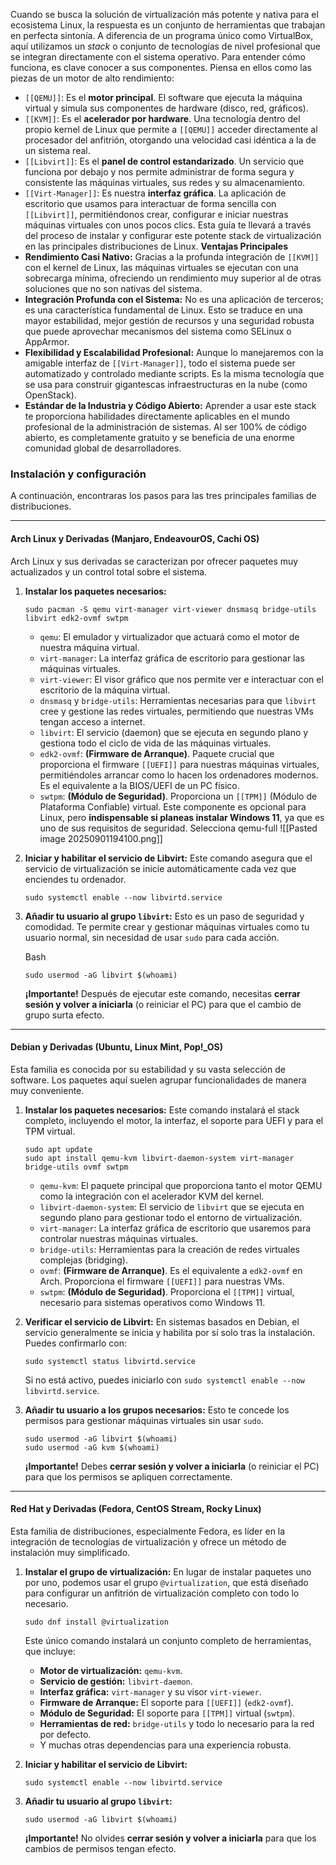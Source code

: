 Cuando se busca la solución de virtualización más potente y nativa para el ecosistema Linux, la respuesta es un conjunto de herramientas que trabajan en perfecta sintonía. A diferencia de un programa único como VirtualBox, aquí utilizamos un _stack_ o conjunto de tecnologías de nivel profesional que se integran directamente con el sistema operativo.
Para entender cómo funciona, es clave conocer a sus componentes. Piensa en ellos como las piezas de un motor de alto rendimiento:
- `[[QEMU]]`: Es el **motor principal**. El software que ejecuta la máquina virtual y simula sus componentes de hardware (disco, red, gráficos).
- `[[KVM]]`: Es el **acelerador por hardware**. Una tecnología dentro del propio kernel de Linux que permite a `[[QEMU]]` acceder directamente al procesador del anfitrión, otorgando una velocidad casi idéntica a la de un sistema real.
- `[[Libvirt]]`: Es el **panel de control estandarizado**. Un servicio que funciona por debajo y nos permite administrar de forma segura y consistente las máquinas virtuales, sus redes y su almacenamiento.
- `[[Virt-Manager]]`: Es nuestra **interfaz gráfica**. La aplicación de escritorio que usamos para interactuar de forma sencilla con `[[Libvirt]]`, permitiéndonos crear, configurar e iniciar nuestras máquinas virtuales con unos pocos clics.
Esta guía te llevará a través del proceso de instalar y configurar este potente stack de virtualización en las principales distribuciones de Linux.
**Ventajas Principales**
- **Rendimiento Casi Nativo:** Gracias a la profunda integración de `[[KVM]]` con el kernel de Linux, las máquinas virtuales se ejecutan con una sobrecarga mínima, ofreciendo un rendimiento muy superior al de otras soluciones que no son nativas del sistema.
- **Integración Profunda con el Sistema:** No es una aplicación de terceros; es una característica fundamental de Linux. Esto se traduce en una mayor estabilidad, mejor gestión de recursos y una seguridad robusta que puede aprovechar mecanismos del sistema como SELinux o AppArmor.
- **Flexibilidad y Escalabilidad Profesional:** Aunque lo manejaremos con la amigable interfaz de `[[Virt-Manager]]`, todo el sistema puede ser automatizado y controlado mediante scripts. Es la misma tecnología que se usa para construir gigantescas infraestructuras en la nube (como OpenStack).
- **Estándar de la Industria y Código Abierto:** Aprender a usar este stack te proporciona habilidades directamente aplicables en el mundo profesional de la administración de sistemas. Al ser 100% de código abierto, es completamente gratuito y se beneficia de una enorme comunidad global de desarrolladores.

### Instalación y configuración
A continuación, encontraras los pasos para las tres principales familias de distribuciones.

---

#### Arch Linux y Derivadas (Manjaro, EndeavourOS, Cachi OS)
Arch Linux y sus derivadas se caracterizan por ofrecer paquetes muy actualizados y un control total sobre el sistema.
1. **Instalar los paquetes necesarios:**
    ```
	sudo pacman -S qemu virt-manager virt-viewer dnsmasq bridge-utils libvirt edk2-ovmf swtpm
    ```
    
    - `qemu`: El emulador y virtualizador que actuará como el motor de nuestra máquina virtual.
    - `virt-manager`: La interfaz gráfica de escritorio para gestionar las máquinas virtuales.
    - `virt-viewer`: El visor gráfico que nos permite ver e interactuar con el escritorio de la máquina virtual.
    - `dnsmasq` y `bridge-utils`: Herramientas necesarias para que `libvirt` cree y gestione las redes virtuales, permitiendo que nuestras VMs tengan acceso a internet.
    - `libvirt`: El servicio (daemon) que se ejecuta en segundo plano y gestiona todo el ciclo de vida de las máquinas virtuales.
    - `edk2-ovmf`: **(Firmware de Arranque)**. Paquete crucial que proporciona el firmware `[[UEFI]]` para nuestras máquinas virtuales, permitiéndoles arrancar como lo hacen los ordenadores modernos. Es el equivalente a la BIOS/UEFI de un PC físico.
    - `swtpm`: **(Módulo de Seguridad)**. Proporciona un `[[TPM]]` (Módulo de Plataforma Confiable) virtual. Este componente es opcional para Linux, pero **indispensable si planeas instalar Windows 11**, ya que es uno de sus requisitos de seguridad.
	Selecciona qemu-full 
	![[Pasted image 20250901194100.png]] 
1. **Iniciar y habilitar el servicio de Libvirt:** Este comando asegura que el servicio de virtualización se inicie automáticamente cada vez que enciendes tu ordenador.
    ```
    sudo systemctl enable --now libvirtd.service
    ```
    
2. **Añadir tu usuario al grupo `libvirt`:** Esto es un paso de seguridad y comodidad. Te permite crear y gestionar máquinas virtuales como tu usuario normal, sin necesidad de usar `sudo` para cada acción.
    
    Bash
    
    ```
    sudo usermod -aG libvirt $(whoami)
    ```
    
    **¡Importante!** Después de ejecutar este comando, necesitas **cerrar sesión y volver a iniciarla** (o reiniciar el PC) para que el cambio de grupo surta efecto.

---


#### Debian y Derivadas (Ubuntu, Linux Mint, Pop!_OS)
Esta familia es conocida por su estabilidad y su vasta selección de software. Los paquetes aquí suelen agrupar funcionalidades de manera muy conveniente.
1. **Instalar los paquetes necesarios:** Este comando instalará el stack completo, incluyendo el motor, la interfaz, el soporte para UEFI y para el TPM virtual.
    ```
    sudo apt update
    sudo apt install qemu-kvm libvirt-daemon-system virt-manager bridge-utils ovmf swtpm
    ```
    
    - `qemu-kvm`: El paquete principal que proporciona tanto el motor QEMU como la integración con el acelerador KVM del kernel.
    - `libvirt-daemon-system`: El servicio de `libvirt` que se ejecuta en segundo plano para gestionar todo el entorno de virtualización.
    - `virt-manager`: La interfaz gráfica de escritorio que usaremos para controlar nuestras máquinas virtuales.
    - `bridge-utils`: Herramientas para la creación de redes virtuales complejas (bridging).
    - `ovmf`: **(Firmware de Arranque)**. Es el equivalente a `edk2-ovmf` en Arch. Proporciona el firmware `[[UEFI]]` para nuestras VMs.
    - `swtpm`: **(Módulo de Seguridad)**. Proporciona el `[[TPM]]` virtual, necesario para sistemas operativos como Windows 11.
2. **Verificar el servicio de Libvirt:** En sistemas basados en Debian, el servicio generalmente se inicia y habilita por sí solo tras la instalación. Puedes confirmarlo con:
    ```
    sudo systemctl status libvirtd.service
    ```
    Si no está activo, puedes iniciarlo con `sudo systemctl enable --now libvirtd.service`.
3. **Añadir tu usuario a los grupos necesarios:** Esto te concede los permisos para gestionar máquinas virtuales sin usar `sudo`.
    ```
    sudo usermod -aG libvirt $(whoami)
    sudo usermod -aG kvm $(whoami)
    ```
    **¡Importante!** Debes **cerrar sesión y volver a iniciarla** (o reiniciar el PC) para que los permisos se apliquen correctamente.
    

---

#### Red Hat y Derivadas (Fedora, CentOS Stream, Rocky Linux)

Esta familia de distribuciones, especialmente Fedora, es líder en la integración de tecnologías de virtualización y ofrece un método de instalación muy simplificado.
1. **Instalar el grupo de virtualización:** En lugar de instalar paquetes uno por uno, podemos usar el grupo `@virtualization`, que está diseñado para configurar un anfitrión de virtualización completo con todo lo necesario.
    ```
    sudo dnf install @virtualization
    ```
    Este único comando instalará un conjunto completo de herramientas, que incluye:
    - **Motor de virtualización:** `qemu-kvm`.
    - **Servicio de gestión:** `libvirt-daemon`.
    - **Interfaz gráfica:** `virt-manager` y su visor `virt-viewer`.
    - **Firmware de Arranque:** El soporte para `[[UEFI]]` (`edk2-ovmf`).
    - **Módulo de Seguridad:** El soporte para `[[TPM]]` virtual (`swtpm`).
    - **Herramientas de red:** `bridge-utils` y todo lo necesario para la red por defecto.
    - Y muchas otras dependencias para una experiencia robusta.
2. **Iniciar y habilitar el servicio de Libvirt:**
    ```
    sudo systemctl enable --now libvirtd.service
    ```
3. **Añadir tu usuario al grupo `libvirt`:**
    ```
    sudo usermod -aG libvirt $(whoami)
    ```
    
    **¡Importante!** No olvides **cerrar sesión y volver a iniciarla** para que los cambios de permisos tengan efecto.